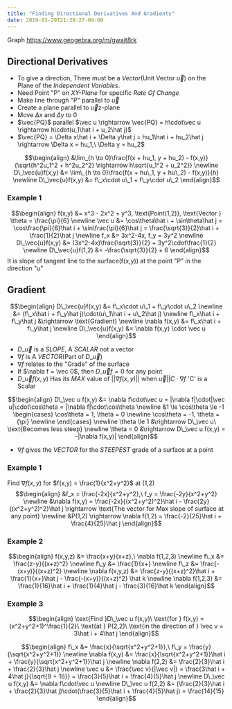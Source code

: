 ```yaml
---
title: "Finding Directional Derivatives And Gradients"
date: 2019-03-29T21:28:27-04:00
---
```


Graph https://www.geogebra.org/m/gwajt8rk

## Directional Derivatives
* To give a direction, There must be a _Vector_(Unit Vector $\vec u$) on the   
  Plane of the _Independent Variables_.  
* Need Point "P" on _XY-Plane_ for specific _Rate Of Change_  
* Make line through "P" parallel to $\vec u$  
* Create a plane parallel to $\vec u$z-plane  
* Move $\Delta x$ and $\Delta y$ to 0  
* $\vec{PQ}$ parallel $\vec u \rightarrow \vec{PQ} = h\cdot\vec u \rightarrow h\cdot(u_1\hat i + u_2\hat j)$  
* $\vec{PQ} = \Delta x\hat i + \Delta y\hat j = hu_1\hat i + hu_2\hat j \rightarrow \Delta x = hu_1,\ \Delta y = hu_2$  

$$\begin{align}
&\lim_{h \to 0}\frac{f(x + hu_1, y + hu_2) - f(x,y)}{\sqrt{h^2u_1^2 + h^2u_2^2} \rightarrow h\sqrt{u_1^2 + u_2^2}} \newline
D\_\vec{u}f(x,y) &= \lim\_{h \to 0}\frac{f(x + hu\_1, y + hu\_2) - f(x,y)}{h} \newline
D\_\vec{u}f(x,y) &= f\_x\cdot u\_1 + f\_y\cdot u\_2
\end{align}$$

### Example 1
$$\begin{align}
f(x,y) &= x^3 - 2x^2 + y^3, \text{Point(1,2)}, \text{Vector } \theta = \frac{\pi}{6} \newline
\vec u &= \cos\theta\hat i + \sin\theta\hat j = \cos\frac{\pi}{6}\hat i + \sin\frac{\pi}{6}\hat j = \frac{\sqrt{3}}{2}\hat i + \frac{1}{2}\hat j \newline
f_x &= 3x^2-4x, f_y = 3y^2 \newline
D\_\vec{u}f(x,y) &= (3x^2-4x)\frac{\sqrt{3}}{2} + 3y^2\cdot\frac{1}{2} \newline
D\_\vec{u}f(1,2) &= -\frac{\sqrt{3}}{2} + 6 
\end{align}$$
It is slope of tangent line to the surface(f(x,y)) at the point "P" in the direction "u"

## Gradient
$$\begin{align}
D\_\vec{u}f(x,y) &= f\_x\cdot u\_1 + f\_y\cdot u\_2 \newline
&= (f\_x\hat i + f\_y\hat j)\cdot(u\_1\hat i + u\_2\hat j) \newline
f\_x\hat i + f\_y\hat j &\rightarrow \text{Gradient} \newline
\nabla f(x,y) &= f\_x\hat i + f\_y\hat j \newline
D\_\vec{u}f(x,y) &= \nabla f(x,y) \cdot \vec u
\end{align}$$

* $D\_\vec u$ is a _SLOPE_, A _SCALAR_ not a vector  
* $\nabla f$ is A _VECTOR_(Part of $D\_\vec u$)  
* $\nabla f$ relates to the "Grade" of the surface  
* If $\nabla f = \vec 0$, then $D\_\vec u f = 0$ for any point
* $D\_\vec u f(x,y)$ Has its _MAX_ value of $||\nabla f(x,y)||$ when $\vec u || C\cdot\nabla f$ 'C' is a Scalar

$$\begin{align}
D\_\vec u f(x,y) &= \nabla f\cdot\vec u = |\nabla f|\cdot|\vec u|\cdot\cos\theta = |\nabla f|\cdot\cos\theta \newline
&1 \le \cos\theta \le -1
\begin{cases}
\cos\theta = 1, \theta = 0 \newline
\cos\theta = -1, \theta = {\pi} \newline
\end{cases} \newline
\theta \le 1 &\rightarrow D\_\vec u\ \text{Becomes less steep} \newline
\theta = 0 &\rightarrow D\_\vec u f(x,y) = -|\nabla f(x,y)|
\end{align}$$

* $\nabla f$ gives the _VECTOR_ for the _STEEPEST_ grade of a surface at a point

### Example 1
Find $\nabla f(x,y)$ for $f(x,y) = \frac{1}{x^2+y^2}$ at (1,2)  
$$\begin{align}
&f_x = \frac{-2x}{x^2+y^2},\ f_y = \frac{-2y}{x^2+y^2} \newline
&\nabla f(x,y) = \frac{-2x}{(x^2+y^2)^2}\hat i - \frac{2y}{(x^2+y^2)^2}\hat j \rightarrow \text{The vector for Max slope of surface at any point} \newline
&P(1,2) \rightarrow \nabla f(1,2) = \frac{-2}{25}\hat i + \frac{4}{25}\hat j
\end{align}$$

### Example 2
$$\begin{align}
f(x,y,z) &= \frac{x+y}{x+z},\ \nabla f(1,2,3) \newline
f\_x &= \frac{z-y}{(x+z)^2} \newline
f\_y &= \frac{1}{x+} \newline
f\_z &= \frac{-(x+y)}{(x+z)^2} \newline
\nabla f(x,y,z) &= \frac{z-y}{(x+z)^2}\hat i + \frac{1}{x+}\hat j - \frac{-(x+y)}{(x+z)^2} \hat k \newline
\nabla f(1,2,3) &= \frac{1}{16}\hat i + \frac{1}{4}\hat j - \frac{3}{16}\hat k
\end{align}$$

### Example 3
$$\begin{align}
\text{Find }D\_\vec u f(x,y)\ \text{for } f(x,y) = (x^2+y^2+1)^\frac{1}{2}\ \text{at } P(2,2)\ \text{in the direction of } \vec v = 3\hat i + 4\hat j
\end{align}$$

$$\begin{align}
f\_x &= \frac{x}{\sqrt{x^2+y^2+1}},\ f\_y = \frac{y}{\sqrt{x^2+y^2+1}} \newline
\nabla f(x,y) &= \frac{x}{\sqrt{x^2+y^2+1}}\hat i + \frac{y}{\sqrt{x^2+y^2+1}}\hat j \newline
\nabla f(2,2) &= \frac{2}{3}\hat i + \frac{2}{3}\hat j \newline
\vec u &= \frac{\vec v}{|\vec v|} = \frac{3\hat i + 4\hat j}{\sqrt{9 + 16}} = \frac{3}{5}\hat i + \frac{4}{5}\hat j \newline
D\_\vec u f(x,y) &= \nabla f\cdot\vec u \newline
D\_\vec u f(2,2) &= (\frac{2}{3}\hat i + \frac{2}{3}\hat j)\cdot(\frac{3}{5}\hat i + \frac{4}{5}\hat j) = \frac{14}{15}
\end{align}$$